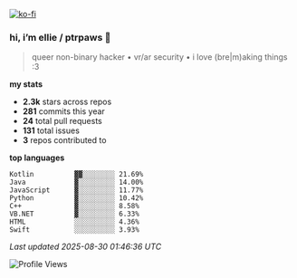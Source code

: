 [![ko-fi](https://ko-fi.com/img/githubbutton_sm.svg)](https://ko-fi.com/R6R1657BK)

### hi, i’m ellie / ptrpaws 🌸

> queer non-binary hacker • vr/ar security • i love (bre|m)aking things :3

**my stats**
- **2.3k** stars across repos
- **281** commits this year
- **24** total pull requests
- **131** total issues
- **3** repos contributed to

**top languages**
```
Kotlin          ▓▓░░░░░░░░ 21.69%
Java            ▓░░░░░░░░░ 14.00%
JavaScript      ▓░░░░░░░░░ 11.77%
Python          ▓░░░░░░░░░ 10.42%
C++             ▓░░░░░░░░░ 8.58%
VB.NET          ▓░░░░░░░░░ 6.33%
HTML            ░░░░░░░░░░ 4.36%
Swift           ░░░░░░░░░░ 3.93%
```

_Last updated 2025-08-30 01:46:36 UTC_

![Profile Views](https://komarev.com/ghpvc/?username=ptrpaws&color=grey&base=35291)

